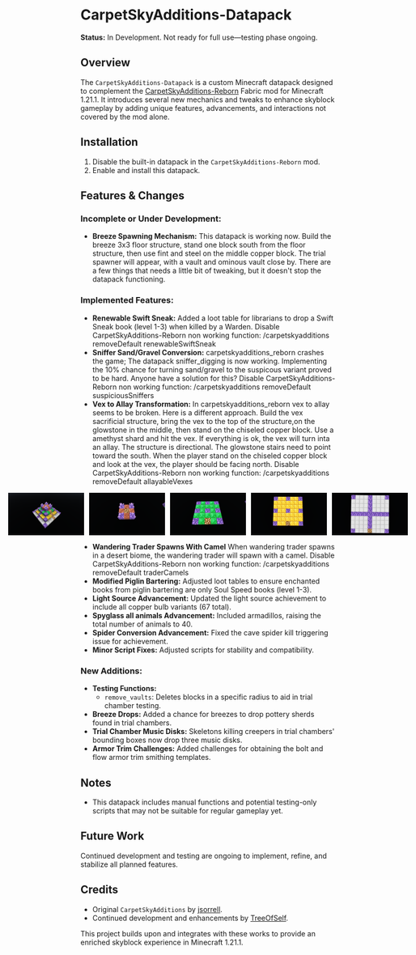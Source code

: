 # CarpetSkyAdditions-Datapack

**Status:** In Development. Not ready for full use—testing phase ongoing.

## Overview
The `CarpetSkyAdditions-Datapack` is a custom Minecraft datapack designed to complement the [CarpetSkyAdditions-Reborn](https://github.com/TreeOfSelf/CarpetSkyAdditions-Reborn) Fabric mod for Minecraft 1.21.1. It introduces several new mechanics and tweaks to enhance skyblock gameplay by adding unique features, advancements, and interactions not covered by the mod alone.

## Installation
1. Disable the built-in datapack in the `CarpetSkyAdditions-Reborn` mod.
2. Enable and install this datapack.

## Features & Changes
### Incomplete or Under Development:
- **Breeze Spawning Mechanism:** This datapack is working now. Build the breeze 3x3 floor structure, stand one block south from the floor structure, then use fint and steel on the middle copper block. The trial spawner will appear, with a vault and ominous vault close by. There are a few things that needs a little bit of tweaking, but it doesn't stop the datapack functioning.

### Implemented Features:
- **Renewable Swift Sneak:** Added a loot table for librarians to drop a Swift Sneak book (level 1-3) when killed by a Warden. Disable CarpetSkyAdditions-Reborn non working function: /carpetskyadditions removeDefault renewableSwiftSneak
- **Sniffer Sand/Gravel Conversion:** carpetskyadditions_reborn crashes the game; The datapack sniffer_digging is now working. Implementing the 10% chance for turning sand/gravel to the suspicous variant proved to be hard. Anyone have a solution for this? Disable CarpetSkyAdditions-Reborn non working function: /carpetskyadditions removeDefault suspiciousSniffers
- **Vex to Allay Transformation:** In carpetskyadditions_reborn vex to allay seems to be broken. Here is a different approach. Build the vex sacrificial structure, bring the vex to the top of the structure,on the glowstone in the middle, then stand on the chiseled copper block. Use a amethyst shard and hit the vex. If everything is ok, the vex will turn inta an allay. The structure is directional. The glowstone stairs need to point toward the south. When the player stand on the chiseled copper block and look at the vex, the player should be facing north. Disable  CarpetSkyAdditions-Reborn non working function: /carpetskyadditions removeDefault allayableVexes

<div style="display: flex; justify-content: center; gap: 10px;"><img src="img/Layer_all.png" alt="Description" width="150"><img src="img/Layer_4.png" alt="Description" width="150"><img src="img/Layer_3.png" alt="Description" width="150"><img src="img/Layer_2.png" alt="Description" width="150"><img src="img/Layer_1.png" alt="Description" width="150"></div>

- **Wandering Trader Spawns With Camel** When wandering trader spawns in a desert biome, the wandering trader will spawn with a camel. Disable CarpetSkyAdditions-Reborn non working function: /carpetskyadditions removeDefault traderCamels
- **Modified Piglin Bartering:** Adjusted loot tables to ensure enchanted books from piglin bartering are only Soul Speed books (level 1-3).
- **Light Source Advancement:** Updated the light source achievement to include all copper bulb variants (67 total).
- **Spyglass all animals Advancement:** Included armadillos, raising the total number of animals to 40.
- **Spider Conversion Advancement:** Fixed the cave spider kill triggering issue for achievement.
- **Minor Script Fixes:** Adjusted scripts for stability and compatibility.

### New Additions:
- **Testing Functions:**
  - `remove_vaults`: Deletes blocks in a specific radius to aid in trial chamber testing.
- **Breeze Drops:** Added a chance for breezes to drop pottery sherds found in trial chambers.
- **Trial Chamber Music Disks:** Skeletons killing creepers in trial chambers' bounding boxes now drop three music disks.
- **Armor Trim Challenges:** Added challenges for obtaining the bolt and flow armor trim smithing templates.

## Notes
- This datapack includes manual functions and potential testing-only scripts that may not be suitable for regular gameplay yet.

## Future Work
Continued development and testing are ongoing to implement, refine, and stabilize all planned features.

## Credits
- Original `CarpetSkyAdditions` by [jsorrell](https://github.com/jsorrell/CarpetSkyAdditions).
- Continued development and enhancements by [TreeOfSelf](https://github.com/TreeOfSelf/CarpetSkyAdditions-Reborn).

This project builds upon and integrates with these works to provide an enriched skyblock experience in Minecraft 1.21.1.
